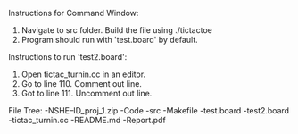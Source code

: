 Instructions for Command Window:
1. Navigate to src folder. Build the file using ./tictactoe
2. Program should run with 'test.board' by default.

Instructions to run 'test2.board':
1. Open tictac_turnin.cc in an editor. 
2. Go to line 110. Comment out line.
3. Got to line 111. Uncomment out line.
<p>
File Tree:
-NSHE–ID_proj_1.zip
	-Code
		-src
			-Makefile
			-test.board
			-test2.board
			-tictac_turnin.cc
	-README.md
	-Report.pdf
</p>
